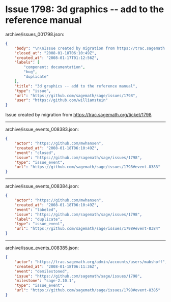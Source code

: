 # Issue 1798: 3d graphics -- add to the reference manual

archive/issues_001798.json:
```json
{
    "body": "\n\nIssue created by migration from https://trac.sagemath.org/ticket/1798\n\n",
    "closed_at": "2008-01-18T06:10:49Z",
    "created_at": "2008-01-17T01:12:56Z",
    "labels": [
        "component: documentation",
        "bug",
        "duplicate"
    ],
    "title": "3d graphics -- add to the reference manual",
    "type": "issue",
    "url": "https://github.com/sagemath/sage/issues/1798",
    "user": "https://github.com/williamstein"
}
```


Issue created by migration from https://trac.sagemath.org/ticket/1798





---

archive/issue_events_008383.json:
```json
{
    "actor": "https://github.com/mwhansen",
    "created_at": "2008-01-18T06:10:49Z",
    "event": "closed",
    "issue": "https://github.com/sagemath/sage/issues/1798",
    "type": "issue_event",
    "url": "https://github.com/sagemath/sage/issues/1798#event-8383"
}
```



---

archive/issue_events_008384.json:
```json
{
    "actor": "https://github.com/mwhansen",
    "created_at": "2008-01-18T06:10:49Z",
    "event": "labeled",
    "issue": "https://github.com/sagemath/sage/issues/1798",
    "label": "duplicate",
    "type": "issue_event",
    "url": "https://github.com/sagemath/sage/issues/1798#event-8384"
}
```



---

archive/issue_events_008385.json:
```json
{
    "actor": "https://trac.sagemath.org/admin/accounts/users/mabshoff",
    "created_at": "2008-01-18T06:11:36Z",
    "event": "demilestoned",
    "issue": "https://github.com/sagemath/sage/issues/1798",
    "milestone": "sage-2.10.1",
    "type": "issue_event",
    "url": "https://github.com/sagemath/sage/issues/1798#event-8385"
}
```

